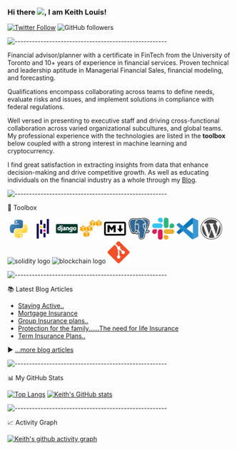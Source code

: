 ### Hi there <img src="https://raw.githubusercontent.com/MartinHeinz/MartinHeinz/master/wave.gif" width="30px">, I am Keith Louis!


[![Twitter Follow](https://img.shields.io/twitter/follow/kweyol?label=follow%20me%20on%20twitter&style=social)](https://twitter.com/home?lang=en-ca) ![GitHub followers](https://img.shields.io/github/followers/keithlouis?style=social)

![-----------------------------------------------------](https://raw.githubusercontent.com/andreasbm/readme/master/assets/lines/rainbow.png)

Financial advisor/planner with a certificate in FinTech from the University of Toronto and 10+ years of
experience in financial services. Proven technical and leadership aptitude in Managerial Financial Sales, financial modeling, and forecasting. 

Qualifications encompass collaborating across teams to define needs, evaluate risks and issues, and implement solutions in compliance with federal
regulations. 

Well versed in presenting to executive staff and driving cross-functional collaboration across varied organizational subcultures, and global teams. My professional experience with the technologies are listed in the  **toolbox** below coupled with a strong interest in machine learning and cryptocurrency.

I find great satisfaction in extracting insights from data that enhance decision-making and drive competitive growth. As well as educating individuals on the financial industry as a whole through my [Blog](https://www.immigrantfinancial.com/).

![-----------------------------------------------------](https://raw.githubusercontent.com/andreasbm/readme/master/assets/lines/rainbow.png)

🧰 Toolbox

<img src="https://github.com/devicons/devicon/blob/master/icons/python/python-original.svg" alt="Python logo" width="50" height="50" /> <img src="https://github.com/devicons/devicon/blob/master/icons/pandas/pandas-original.svg" alt="Pandas logo" width="50" height="50" /> <img src="https://github.com/devicons/devicon/blob/master/icons/django/django-original.svg" alt="django logo" width="50" height="50" /> <img src="https://github.com/devicons/devicon/blob/master/icons/amazonwebservices/amazonwebservices-original.svg" alt="amazonwebservices logo" width="50" height="50" /> <img src="https://github.com/devicons/devicon/blob/master/icons/markdown/markdown-original.svg" alt="markdown logo" width="50" height="50" /> <img src="https://github.com/devicons/devicon/blob/master/icons/postgresql/postgresql-original.svg" alt="postgresql logo" width="50" height="50" /> <img src="https://github.com/devicons/devicon/blob/master/icons/slack/slack-original.svg" alt="slack logo" width="50" height="50" /> <img src="https://github.com/devicons/devicon/blob/master/icons/vscode/vscode-original.svg" alt="visual studio code logo" width="50" height="50" /> <img src="https://github.com/devicons/devicon/blob/master/icons/wordpress/wordpress-plain.svg" alt="wordpress logo" width="50" height="50" /> <img src="https://cdn.worldvectorlogo.com/logos/solidity.svg" alt="solidity logo" width="50" height="50" /> <img src="https://cdn.worldvectorlogo.com/logos/blockchain.svg" alt="blockchain logo" width="50" height="50" /> <img src="https://github.com/devicons/devicon/blob/master/icons/git/git-original.svg" alt="Python logo" width="50" height="50" />

![-----------------------------------------------------](https://raw.githubusercontent.com/andreasbm/readme/master/assets/lines/rainbow.png)


📚 Latest Blog Articles

<!-- BLOG-POST-LIST:START -->
- [Staying Active..](/blog/staying-active)
- [Mortgage Insurance](/blog/2020/10/14/mortgage-insurance)
- [Group Insurance plans..](/blog/group-insurance)
- [Protection for the family......The need for life Insurance](/blog/2018/08/18/protection-for-the-family)
- [Term Insurance Plans..](/blog/2020/07/20/term-insurance-plans)
<!-- BLOG-POST-LIST:END -->

▶ [...more blog articles](https://www.immigrantfinancial.com)

![-----------------------------------------------------](https://raw.githubusercontent.com/andreasbm/readme/master/assets/lines/rainbow.png)

📊 My GitHub Stats

[![Top Langs](https://github-readme-stats.vercel.app/api/top-langs/?username=keithlouis&hide=java,html,css&theme=cobalt)](https://github.com/anuraghazra/github-readme-stats) [![Keith's GitHub stats](https://github-readme-stats.vercel.app/api?username=keithlouis&theme=cobalt)](https://github.com/anuraghazra/github-readme-stats)

![-----------------------------------------------------](https://raw.githubusercontent.com/andreasbm/readme/master/assets/lines/rainbow.png)


📈 Activity Graph

[![Keith's github activity graph](https://activity-graph.herokuapp.com/graph?username=keithlouis&theme=rogue)](https://github.com/ashutosh00710/github-readme-activity-graph)





<!--
**keithlouis/keithlouis** is a ✨ _special_ ✨ repository because its `README.md` (this file) appears on your GitHub profile.

Here are some ideas to get you started:

- 🔭 I’m currently working on ...
- 🌱 I’m currently learning ...
- 👯 I’m looking to collaborate on ...
- 🤔 I’m looking for help with ...
- 💬 Ask me about ...
- 📫 How to reach me: ...
- 😄 Pronouns: ...
- ⚡ Fun fact: ...
-->
